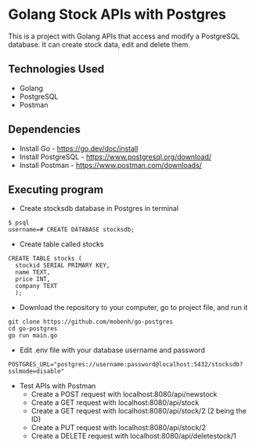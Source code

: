 # Golang Stock APIs with Postgres
This is a project with Golang APIs that access and modify a PostgreSQL database. It can create stock data, edit and delete them.


## Technologies Used
* Golang
* PostgreSQL
* Postman

## Dependencies

* Install Go - https://go.dev/doc/install
* Install PostgreSQL - https://www.postgresql.org/download/
* Install Postman - https://www.postman.com/downloads/


## Executing program
* Create stocksdb database in Postgres in terminal 
```
$ psql
username=# CREATE DATABASE stocksdb;
```
* Create table called stocks
```
CREATE TABLE stocks (
  stockid SERIAL PRIMARY KEY,
  name TEXT,
  price INT,
  company TEXT
  );
```
* Download the repository to your computer, go to project file, and run it
```
git clone https://github.com/mobenh/go-postgres
cd go-postgres
go run main.go
```
* Edit .env file with  your database username and password
```
POSTGRES_URL="postgres://username:password@localhost:5432/stocksdb?sslmode=disable"
```
* Test APIs with Postman
  * Create a POST request with localhost:8080/api/newstock
  * Create a GET request with localhost:8080/api/stock
  * Create a GET request with localhost:8080/api/stock/2 (2 being the ID)
  * Create a PUT request with localhost:8080/api/stock/2
  * Create a DELETE request with localhost:8080/api/deletestock/1
